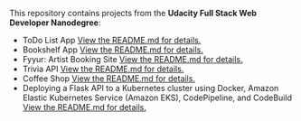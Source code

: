 This repository contains projects from the **Udacity Full Stack Web Developer Nanodegree**:
* ToDo List App [View the README.md for details.](./ToDo-List-App/README.md)
* Bookshelf App [View the README.md for details.](./Bookshelf-App/README.md)
* Fyyur: Artist Booking Site [View the README.md for details.](./Fyyur-Artist-Booking-Site/README.md)
* Trivia API [View the README.md for details.](./Trivia-API/README.md)
* Coffee Shop [View the README.md for details.](./Coffee-Shop/README.md)
* Deploying a Flask API to a Kubernetes cluster using Docker, Amazon Elastic Kubernetes Service (Amazon EKS), CodePipeline, and CodeBuild [View the README.md for details.](./FSND-Deploy-Flask-App-to-Kubernetes-Using-EKS/README.md)

